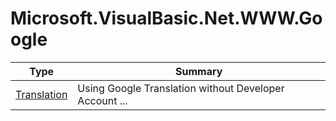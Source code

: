 ﻿
# Microsoft.VisualBasic.Net.WWW.Google

|Type|Summary|
|----|-------|
|[Translation](./Translation.md)|Using Google Translation without Developer Account ...|


